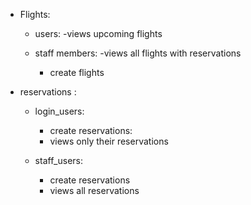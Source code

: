 
- Flights: 
    + users:
        -views upcoming flights
    
    + staff members:
        -views all flights with reservations
        - create flights

- reservations :
    + login_users:
        - create reservations:
        - views only their reservations

    + staff_users:
        - create reservations
        - views all reservations
